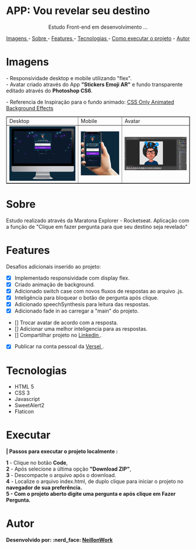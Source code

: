 
# APP: Vou revelar seu destino



<p align="center">Estudo Front-end em desenvolvimento ...</p>


<p align="center">
<a href="#imagens">Imagens </a> -
<a href="#sobre">Sobre </a> -
<a href="#features">Features </a> -
<a href="#tecnologias">Tecnologias </a> -
<a href="#executar">Como executar o projeto</a> -
<a href="#autor">Autor </a>
</p>

# Imagens

<p>
- Responsividade desktop e mobile utilizando "flex".</br>
- Avatar criado através do App <b>"Stickers Emoji AR"</b> e fundo transparente editado através do <b>Photoshop CS6</b>.  
</p>

<p>
- Referencia de Inspiração para o fundo animado:
<a href="https://youtu.be/wuUSVEcK-kM" target="_blank">CSS Only Animated Background Effects </a>
</p>

<table border>
    <tr>
        <td>Desktop</td>
        <td>Mobile</td>
        <td>Avatar</td>
    </tr>
    <tr>
        <td><img src="./image/ReadmeDesktop.jpg"/></td>
        <td><img src="./image/ReadmeMobile.jpg" /></td>
        <td><img src="./image/ReadmeAvatar.png" /></td>
    </tr>
</table>

# Sobre
<p>
    Estudo realizado através da Maratona Explorer - Rocketseat. Aplicação com a função de "Clique em fazer pergunta para que seu destino seja revelado"
</p>

# Features
Desafios adicionais inserido ao projeto:
- [x] Implementado responsividade com display flex.
- [x] Criado animação de background.
- [x] Adicionado switch case com novos fluxos de respostas ao arquivo .js.
- [x] Inteligência para bloquear o botão de pergunta após clique.
- [x] Adicionado speechSynthesis para leitura das respostas.
- [x] Adicionado fade in ao carregar a "main" do projeto. 
- [] Trocar avatar de acordo com a resposta.
- [] Adicionar uma melhor inteligencia para as respostas.
- [] Compartilhar projeto no <a href="https://www.linkedin.com/in/neillonalmeida/" target="_blank">Linkedin </a>.
- [x] Publicar na conta pessoal da <a href="https://vou-revelar-seu-destino.vercel.app/" target="_blank">Versel </a>.

# Tecnologias
<ul>
<li>HTML 5</li>
<li>CSS 3</li>
<li>Javascript</li>
<li>SweetAlert2</li>
<li>Flaticon</li>
</ul>

# Executar
<strong> | Passos para executar o projeto localmente :</strong>
<p>
<b>1</b> - Clique no botão <b>Code</b>,</br> 
<b>2</b> - Após selecione a última opção <b>"Download ZIP"</b>,</br>
<b>3</b> - Descompacte o arquivo após o download.</br>
<b>4</b> - Localize o arquivo index.html, de duplo clique para iniciar o projeto no <b>navegador de sua preferência. </br>
<b>5</b> - Com o projeto aberto digite uma pergunta e após clique em <b>Fazer Pergunta</b>.
</p>


# Autor

<p>
Desenvolvido por: :nerd_face: <a href="https://github.com/NeillonWork"><strong> NeillonWork</strong>
</p>